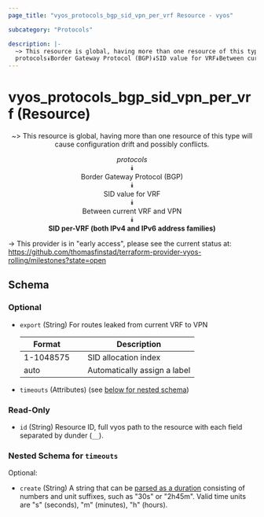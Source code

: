 ```yaml
---
page_title: "vyos_protocols_bgp_sid_vpn_per_vrf Resource - vyos"

subcategory: "Protocols"

description: |- 
  ~> This resource is global, having more than one resource of this type will cause configuration drift and possibly conflicts.
  protocols⯯Border Gateway Protocol (BGP)⯯SID value for VRF⯯Between current VRF and VPN⯯SID per-VRF (both IPv4 and IPv6 address families)
---
```


# vyos_protocols_bgp_sid_vpn_per_vrf (Resource)
<center>

~> This resource is global, having more than one resource of this type will cause configuration drift and possibly conflicts.

*protocols*  
⯯  
Border Gateway Protocol (BGP)  
⯯  
SID value for VRF  
⯯  
Between current VRF and VPN  
⯯  
**SID per-VRF (both IPv4 and IPv6 address families)**


</center>

-> This provider is in "early access", please see the current status at: https://github.com/thomasfinstad/terraform-provider-vyos-rolling/milestones?state=open

## Schema

### Optional

- `export` (String) For routes leaked from current VRF to VPN

    |Format     &emsp;|Description                   |
    |-------------|--------------------------------|
    |1-1048575  &emsp;|SID allocation index          |
    |auto       &emsp;|Automatically assign a label  |
- `timeouts` (Attributes) (see [below for nested schema](#nestedatt--timeouts))

### Read-Only

- `id` (String) Resource ID, full vyos path to the resource with each field separated by dunder (`__`).

<a id="nestedatt--timeouts"></a>
### Nested Schema for `timeouts`

Optional:

- `create` (String) A string that can be [parsed as a duration](https://pkg.go.dev/time#ParseDuration) consisting of numbers and unit suffixes, such as &#34;30s&#34; or &#34;2h45m&#34;. Valid time units are &#34;s&#34; (seconds), &#34;m&#34; (minutes), &#34;h&#34; (hours).  
